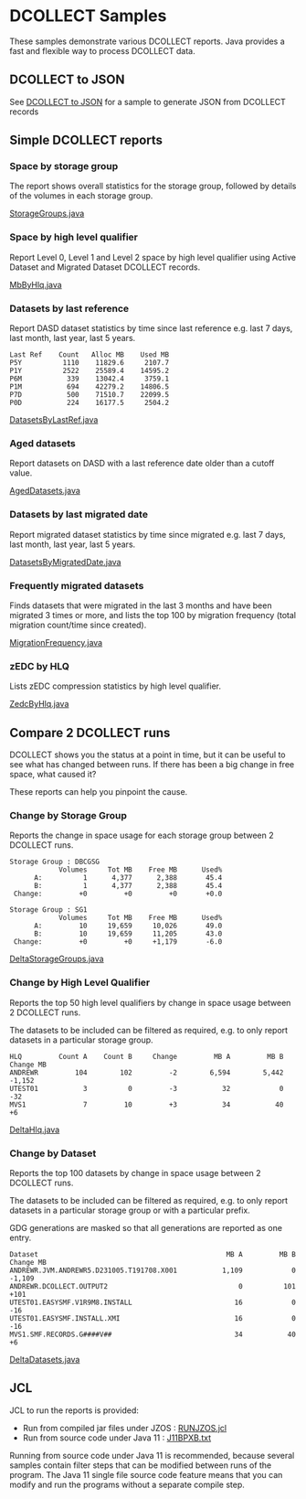 # DCOLLECT Samples

These samples demonstrate various DCOLLECT reports. 
Java provides a fast and flexible way to process DCOLLECT data.

## DCOLLECT to JSON

See [DCOLLECT to JSON](../dcollect2json/) for a sample to generate JSON from DCOLLECT records

## Simple DCOLLECT reports

### Space by storage group

The report shows overall statistics for the storage group, followed by 
details of the volumes in each storage group.

[StorageGroups.java](./src/main/java/com/smfreports/dcollect/StorageGroups.java)

### Space by high level qualifier

Report Level 0, Level 1 and Level 2 space by high level qualifier using
Active Dataset and Migrated Dataset DCOLLECT records.

[MbByHlq.java](./src/main/java/com/smfreports/dcollect/MbByHlq.java)

### Datasets by last reference

Report DASD dataset statistics by time since last reference e.g. last 7 days, last month, last year, last 5 years.

```
Last Ref    Count   Alloc MB    Used MB
P5Y          1110    11829.6     2107.7
P1Y          2522    25589.4    14595.2
P6M           339    13042.4     3759.1
P1M           694    42279.2    14806.5
P7D           500    71510.7    22099.5
P0D           224    16177.5     2504.2
```
[DatasetsByLastRef.java](./src/main/java/com/smfreports/dcollect/DatasetsByLastRef.java)

### Aged datasets

Report datasets on DASD with a last reference date older than a cutoff value.

[AgedDatasets.java](./src/main/java/com/smfreports/dcollect/AgedDatasets.java)

### Datasets by last migrated date

Report migrated dataset statistics by time since migrated e.g. last 7 days, last month, last year, last 5 years.

[DatasetsByMigratedDate.java](./src/main/java/com/smfreports/dcollect/DatasetsByMigratedDate.java)

### Frequently migrated datasets

Finds datasets that were migrated in the last 3 months and have been migrated 3 times or more, and lists the top 100 by migration frequency (total migration count/time since created).

[MigrationFrequency.java](./src/main/java/com/smfreports/dcollect/MigrationFrequency.java)

### zEDC by HLQ

Lists zEDC compression statistics by high level qualifier.

[ZedcByHlq.java](./src/main/java/com/smfreports/dcollect/ZedcByHlq.java)

## Compare 2 DCOLLECT runs

DCOLLECT shows you the status at a point in time, but it can be useful to see what has changed between runs. If there has been a big change in free space, what caused it?

These reports can help you pinpoint the cause.

### Change by Storage Group

Reports the change in space usage for each storage group between 2 DCOLLECT runs.

```
Storage Group : DBCGSG                        
            Volumes     Tot MB    Free MB      Used%
      A:          1      4,377      2,388       45.4
      B:          1      4,377      2,388       45.4
 Change:         +0         +0         +0       +0.0

Storage Group : SG1                           
            Volumes     Tot MB    Free MB      Used%
      A:         10     19,659     10,026       49.0
      B:         10     19,659     11,205       43.0
 Change:         +0         +0     +1,179       -6.0
```

[DeltaStorageGroups.java](./src/main/java/com/smfreports/dcollect/DeltaStorageGroups.java)

### Change by High Level Qualifier

Reports the top 50 high level qualifiers by change in space usage between 2 DCOLLECT runs.

The datasets to be included can be filtered as required, e.g. to only report datasets in a particular storage group.
```
HLQ         Count A    Count B     Change         MB A         MB B    Change MB
ANDREWR         104        102         -2        6,594        5,442       -1,152
UTEST01           3          0         -3           32            0          -32
MVS1              7         10         +3           34           40           +6
```

[DeltaHlq.java](./src/main/java/com/smfreports/dcollect/DeltaHlq.java)

### Change by Dataset

Reports the top 100 datasets by change in space usage between 2 DCOLLECT runs.

The datasets to be included can be filtered as required, e.g. to only report datasets in a particular storage group or with a particular prefix.

GDG generations are masked so that all generations are reported as one entry.

```
Dataset                                              MB A         MB B    Change MB
ANDREWR.JVM.ANDREWR5.D231005.T191708.X001           1,109            0       -1,109
ANDREWR.DCOLLECT.OUTPUT2                                0          101         +101
UTEST01.EASYSMF.V1R9M8.INSTALL                         16            0          -16
UTEST01.EASYSMF.INSTALL.XMI                            16            0          -16
MVS1.SMF.RECORDS.G####V##                              34           40           +6
```

[DeltaDatasets.java](./src/main/java/com/smfreports/dcollect/DeltaDatasets.java)

## JCL

JCL to run the reports is provided:

* Run from compiled jar files under JZOS : [RUNJZOS.jcl](./JCL/RUNJZOS.jcl)
* Run from source code under Java 11 : [J11BPXB.txt](./JCL/J11BPXB.txt)

Running from source code under Java 11 is recommended, because several samples contain filter steps that can be modified between runs of the program. The Java 11 single file source code feature means that you can modify and run the programs without a separate compile step.